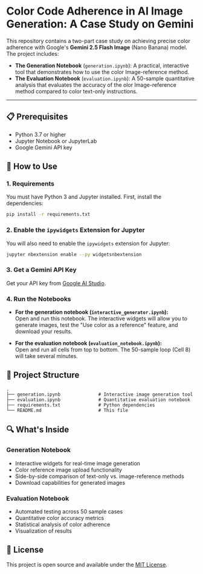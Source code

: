 # Color Code Adherence in AI Image Generation: A Case Study on Gemini

This repository contains a two-part case study on achieving precise color adherence with Google's **Gemini 2.5 Flash Image** (Nano Banana) model. The project includes:

- **The Generation Notebook** (`generation.ipynb`): A practical, interactive tool that demonstrates how to use the color Image-reference method.
- **The Evaluation Notebook** (`evaluation.ipynb`): A 50-sample quantitative analysis that evaluates the accuracy of the olor Image-reference method compared to color text-only instructions.

---

## 📋 Prerequisites

- Python 3.7 or higher
- Jupyter Notebook or JupyterLab
- Google Gemini API key

## 🚀 How to Use

### 1. Requirements

You must have Python 3 and Jupyter installed. First, install the dependencies:

```bash
pip install -r requirements.txt
```

### 2. Enable the `ipywidgets` Extension for Jupyter

You will also need to enable the `ipywidgets` extension for Jupyter:

```bash
jupyter nbextension enable --py widgetsnbextension
```

### 3. Get a Gemini API Key

Get your API key from [Google AI Studio](https://aistudio.google.com/app/apikey).

### 4. Run the Notebooks

- **For the generation notebook (`interactive_generator.ipynb`):**  
  Open and run this notebook. The interactive widgets will allow you to generate images, test the "Use color as a reference" feature, and download your results.

- **For the evaluation notebook (`evaluation_notebook.ipynb`):**  
  Open and run all cells from top to bottom. The 50-sample loop (Cell 8) will take several minutes.

## 📁 Project Structure

```
.
├── generation.ipynb              # Interactive image generation tool
├── evaluation.ipynb              # Quantitative evaluation notebook
├── requirements.txt              # Python dependencies
└── README.md                     # This file
```

## 🔍 What's Inside

### Generation Notebook
- Interactive widgets for real-time image generation
- Color reference image upload functionality
- Side-by-side comparison of text-only vs. image-reference methods
- Download capabilities for generated images

### Evaluation Notebook
- Automated testing across 50 sample cases
- Quantitative color accuracy metrics
- Statistical analysis of color adherence
- Visualization of results

## 📄 License

This project is open source and available under the [MIT License](LICENSE).
